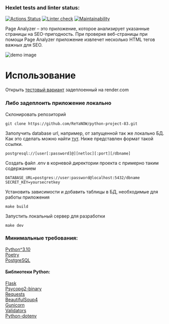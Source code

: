 ### Hexlet tests and linter status:

[![Actions Status](https://github.com/ReYaNOW/python-project-83/actions/workflows/hexlet-check.yml/badge.svg)](https://github.com/ReYaNOW/python-project-83/actions) [![Linter check](https://github.com/ReYaNOW/python-project-83/actions/workflows/action_tests.yml/badge.svg)](https://github.com/ReYaNOW/python-project-83/actions/workflows/action_tests.yml) [![Maintainability](https://api.codeclimate.com/v1/badges/cabad60e2d465cd10b5f/maintainability)](https://codeclimate.com/github/ReYaNOW/python-project-83/maintainability)

Page Analyzer – это приложение, которое анализирует указанные страницы на
SEO-пригодность.
При проверке веб-страницы при помощи Page Analyzer приложение извлечет
несколько HTML тегов важных для SEO.

![demo image](https://media.discordapp.net/attachments/324178393161793536/1195950731597983774/image.png)

# Использование

Открыть [тестовый вариант](https://page-analyzer-hexlet.onrender.com/)
задеплоенный на render.com

### Либо задеплоить приложение локально

Склонировать репозиторий

```
git clone https://github.com/ReYaNOW/python-project-83.git
```

Заполучить database url, например, от запущенной так же локально БД.
Как это сделать можно
найти [тут](https://github.com/Hexlet/ru-instructions/blob/main/postgresql.md).
Ниже представлен формат такой ссылки.

```
postgresql://[user[:password]@][netloc][:port][/dbname]
```

Создать файл .env в корневой директории проекта с примерно таким содержанием

```dotenv
DATABASE_URL=postgres://user:password@localhost:5432/dbname
SECRET_KEY=yoursecretkey
```  

Установить зависимости и добавить таблицы в БД, необходимые для работы
приложения

```
make build
```

Запустить локальный сервер для разработки

```
make dev
```  

### Минимальные требования:

[Python^3.10](https://www.python.org/)  
[Poetry](https://python-poetry.org/)  
[PostgreSQL](https://www.postgresql.org/)

#### Библиотеки Python:

[Flask](https://pypi.org/project/Flask/)  
[Psycopg2-binary](https://pypi.org/project/psycopg2-binary/)  
[Requests](https://pypi.org/project/requests/)  
[BeautifulSoup4](https://pypi.org/project/beautifulsoup4/)  
[Gunicorn](https://pypi.org/project/gunicorn/)  
[Validators](https://pypi.org/project/validators/)  
[Python-dotenv](https://pypi.org/project/python-dotenv/)

